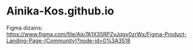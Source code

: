 # Ainika-Kos.github.io

Figma dizains:
https://www.figma.com/file/Aip7A1X35RPZyJqgv0zrWx/Figma-Product-Landing-Page-(Community)?node-id=0%3A3518

